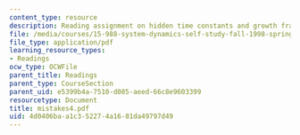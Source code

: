 ```yaml
---
content_type: resource
description: Reading assignment on hidden time constants and growth fractions.
file: /media/courses/15-988-system-dynamics-self-study-fall-1998-spring-1999/4d0406baa1c352274a1681da49797d49_mistakes4.pdf
file_type: application/pdf
learning_resource_types:
- Readings
ocw_type: OCWFile
parent_title: Readings
parent_type: CourseSection
parent_uid: e5399b4a-7510-d085-aeed-66c8e9603399
resourcetype: Document
title: mistakes4.pdf
uid: 4d0406ba-a1c3-5227-4a16-81da49797d49
---
```

